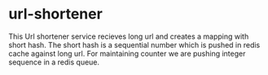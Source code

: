 # url-shortener
This Url shortener service recieves long url and creates a mapping with short hash.
The short hash is a sequential number which is pushed in redis cache against long url. For maintaining counter we are pushing integer sequence in a redis queue.

